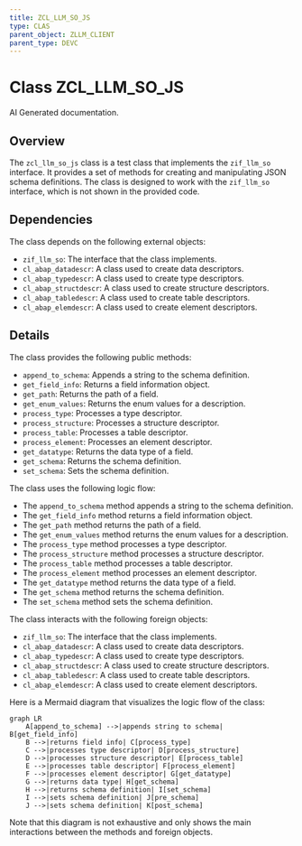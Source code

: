 ```yaml
---
title: ZCL_LLM_SO_JS
type: CLAS
parent_object: ZLLM_CLIENT
parent_type: DEVC
---
```


# Class ZCL_LLM_SO_JS

AI Generated documentation.

## Overview

The `zcl_llm_so_js` class is a test class that implements the `zif_llm_so` interface. It provides a set of methods for creating and manipulating JSON schema definitions. The class is designed to work with the `zif_llm_so` interface, which is not shown in the provided code.

## Dependencies

The class depends on the following external objects:

* `zif_llm_so`: The interface that the class implements.
* `cl_abap_datadescr`: A class used to create data descriptors.
* `cl_abap_typedescr`: A class used to create type descriptors.
* `cl_abap_structdescr`: A class used to create structure descriptors.
* `cl_abap_tabledescr`: A class used to create table descriptors.
* `cl_abap_elemdescr`: A class used to create element descriptors.

## Details

The class provides the following public methods:

* `append_to_schema`: Appends a string to the schema definition.
* `get_field_info`: Returns a field information object.
* `get_path`: Returns the path of a field.
* `get_enum_values`: Returns the enum values for a description.
* `process_type`: Processes a type descriptor.
* `process_structure`: Processes a structure descriptor.
* `process_table`: Processes a table descriptor.
* `process_element`: Processes an element descriptor.
* `get_datatype`: Returns the data type of a field.
* `get_schema`: Returns the schema definition.
* `set_schema`: Sets the schema definition.

The class uses the following logic flow:

* The `append_to_schema` method appends a string to the schema definition.
* The `get_field_info` method returns a field information object.
* The `get_path` method returns the path of a field.
* The `get_enum_values` method returns the enum values for a description.
* The `process_type` method processes a type descriptor.
* The `process_structure` method processes a structure descriptor.
* The `process_table` method processes a table descriptor.
* The `process_element` method processes an element descriptor.
* The `get_datatype` method returns the data type of a field.
* The `get_schema` method returns the schema definition.
* The `set_schema` method sets the schema definition.

The class interacts with the following foreign objects:

* `zif_llm_so`: The interface that the class implements.
* `cl_abap_datadescr`: A class used to create data descriptors.
* `cl_abap_typedescr`: A class used to create type descriptors.
* `cl_abap_structdescr`: A class used to create structure descriptors.
* `cl_abap_tabledescr`: A class used to create table descriptors.
* `cl_abap_elemdescr`: A class used to create element descriptors.

Here is a Mermaid diagram that visualizes the logic flow of the class:

```mermaid
graph LR
    A[append_to_schema] -->|appends string to schema| B[get_field_info]
    B -->|returns field info| C[process_type]
    C -->|processes type descriptor| D[process_structure]
    D -->|processes structure descriptor| E[process_table]
    E -->|processes table descriptor| F[process_element]
    F -->|processes element descriptor| G[get_datatype]
    G -->|returns data type| H[get_schema]
    H -->|returns schema definition| I[set_schema]
    I -->|sets schema definition| J[pre_schema]
    J -->|sets schema definition| K[post_schema]
```

Note that this diagram is not exhaustive and only shows the main interactions between the methods and foreign objects.
